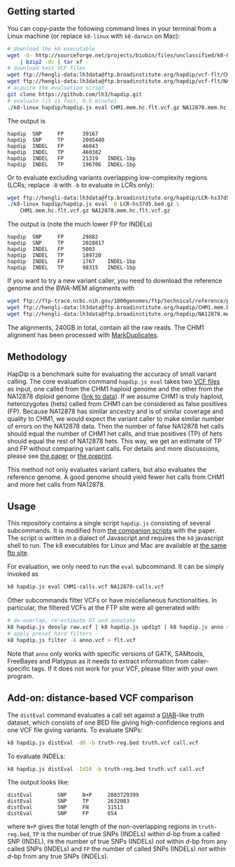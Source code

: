 ## Getting started

You can copy-paste the following command lines in your terminal from a Linux
machine (or replace `k8-linux` with `k8-darwin` on Mac):
```sh
# download the k8 executable
wget -O- http://sourceforge.net/projects/biobin/files/unclassified/k8-0.2.1.tar.bz2/download \
	| bzip2 -dc | tar xf -
# download test VCF files
wget ftp://hengli-data:lh3data@ftp.broadinstitute.org/hapdip/vcf-flt/CHM1.mem.hc.flt.vcf.gz
wget ftp://hengli-data:lh3data@ftp.broadinstitute.org/hapdip/vcf-flt/NA12878.mem.hc.flt.vcf.gz
# acquire the evaluation script
git clone https://github.com/lh3/hapdip.git
# evaluate (it is fast, 0.5 minute)
./k8-linux hapdip/hapdip.js eval CHM1.mem.hc.flt.vcf.gz NA12878.mem.hc.flt.vcf.gz
```

The output is
```
hapdip  SNP     FP      39167
hapdip  SNP     TP      2095440
hapdip  INDEL   FP      46043
hapdip  INDEL   TP      460382
hapdip  INDEL   FP      21319   INDEL-1bp
hapdip  INDEL   TP      196706  INDEL-1bp
```

Or to evaluate excluding variants overlapping low-complexity regions (LCRs;
replace `-B` with `-b` to evaluate in LCRs only):
```sh
wget ftp://hengli-data:lh3data@ftp.broadinstitute.org/hapdip/LCR-hs37d5.bed.gz
./k8-linux hapdip/hapdip.js eval -B LCR-hs37d5.bed.gz \
	CHM1.mem.hc.flt.vcf.gz NA12878.mem.hc.flt.vcf.gz
```
The output is (note the much lower FP for INDELs)
```
hapdip  SNP     FP      29882
hapdip  SNP     TP      2028817
hapdip  INDEL   FP      5003
hapdip  INDEL   TP      189720
hapdip  INDEL   FP      1767    INDEL-1bp
hapdip  INDEL   TP      98315   INDEL-1bp
```

If you want to try a new variant caller, you need to download the reference
genome and the BWA-MEM alignments with
```sh
wget ftp://ftp-trace.ncbi.nih.gov/1000genomes/ftp/technical/reference/phase2_reference_assembly_sequence/hs37d5.fa.gz
wget ftp://hengli-data:lh3data@ftp.broadinstitute.org/hapdip/CHM1.mem.bam
wget ftp://hengli-data:lh3data@ftp.broadinstitute.org/hapdip/NA12878.mem.bam
```
The alignments, 240GB in total, contain all the raw reads. The CHM1 alignment
has been processed with [MarkDuplicates][dedup].

## Methodology

HapDip is a benchmark suite for evaluating the accuracy of small variant
calling. The core evaluation command `hapdip.js eval` takes two [VCF files][vcf]
as input, one called from the CHM1 haploid genome and the other from the NA12878
diploid genome ([link to data][ftp]). If we assume CHM1 is truly haploid,
heterozygotes (hets) called from CHM1 can be considered as false positives (FP).
Because NA12878 has similar ancestry and is of similar coverage and quality to
CHM1, we would expect the variant caller to make similar number of errors on the
NA12878 data. Then the number of false NA12878 het calls should equal the number
of CHM1 het calls, and true positives (TP) of hets should equal the rest of
NA12878 hets. This way, we get an estimate of TP and FP without comparing
variant calls. For details and more discussions, please see [the paper][varcmp]
or [the preprint][arxiv].

This method not only evaluates variant callers, but also evaluates the reference
genome. A good genome should yield fewer het calls from CHM1 and more het calls
from NA12878.

## Usage

This repository contains a single script `hapdip.js` consisting of several
subcommands. It is modified from [the companion scripts][script] with the paper.
The script is written in a dialect of Javascript and requires the `k8`
javascript shell to run. The k8 executables for Linux and Mac are available at
[the same ftp site][ftp].

For evaluation, we only need to run the `eval` subcommand. It can be simply
invoked as
```sh
k8 hapdip.js eval CHM1-calls.vcf NA12878-calls.vcf
```
Other subcommands filter VCFs or have miscellaneous functionalities.
In particular, the filtered VCFs at the FTP site were all generated with:
```sh
# de-overlap, re-estimate GT and annotate
k8 hapdip.js deovlp raw.vcf | k8 hapdip.js upd1gt | k8 hapdip.js anno > anno.vcf
# apply preset hard filters
k8 hapdip.js filter -A anno.vcf > flt.vcf
```
Note that `anno` only works with specific versions of GATK, SAMtools, FreeBayes
and Platypus as it needs to extract information from caller-specific tags. If
it does not work for your VCF, please filter with your own program.

## Add-on: distance-based VCF comparison

The `distEval` command evaluates a call set against a [GIAB][giab]-like truth
dataset, which consists of one BED file giving high-confidence regions and one
VCF file giving variants. To evaluate SNPs:
```sh
k8 hapdip.js distEval -d0 -b truth-reg.bed truth.vcf call.vcf
```
To evaluate INDELs:
```sh
k8 hapdip.js distEval -Id10 -b truth-reg.bed truth.vcf call.vcf
```
The output looks like:
```
distEval        SNP     N+P     2083729399
distEval        SNP     TP      2632083
distEval        SNP     FN      31513
distEval        SNP     FP      654
```
where `N+P` gives the total length of the non-overlapping regions in
`truth-reg.bed`, `TP` is the number of true SNPs (INDELs) within *d*-bp from a
called SNP (INDEL), `FN` the number of true SNPs (INDELs) *not* within *d*-bp
from any called SNPs (INDELs) and `FP` the number of called SNPs (INDELs) *not*
within *d*-bp from any true SNPs (INDELs).


[varcmp]: http://bioinformatics.oxfordjournals.org/content/early/2014/07/03/bioinformatics.btu356.abstract
[vcf]: http://vcftools.sourceforge.net/specs.html
[ftp]: ftp://hengli-data:lh3data@ftp.broadinstitute.org/hapdip/
[arxiv]: http://arxiv.org/abs/1404.0929
[script]: https://github.com/lh3/varcmp/tree/master/scripts
[dedup]: http://picard.sourceforge.net/command-line-overview.shtml#MarkDuplicates
[giab]: ftp://ftp-trace.ncbi.nih.gov/giab/ftp/data/NA12878/variant_calls/NIST/
